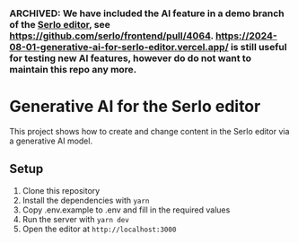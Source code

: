 ### ARCHIVED: We have included the AI feature in a demo branch of the [Serlo editor](https://serlo.org/editor), see https://github.com/serlo/frontend/pull/4064. https://2024-08-01-generative-ai-for-serlo-editor.vercel.app/ is still useful for testing new AI features, however do do not want to maintain this repo any more.

# Generative AI for the Serlo editor

This project shows how to create and change content in the Serlo editor via a
generative AI model.

## Setup

1. Clone this repository
2. Install the dependencies with `yarn`
3. Copy .env.example to .env and fill in the required values
4. Run the server with `yarn dev`
5. Open the editor at `http://localhost:3000`
